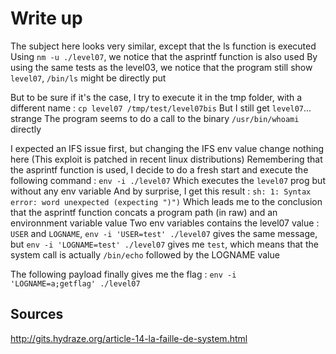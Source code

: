 # Write up

The subject here looks very similar, except that the ls function is executed
Using `nm -u ./level07`, we notice that the asprintf function is also used
By using the same tests as the level03, we notice that the program still show `level07`, `/bin/ls` might be directly put

But to be sure if it's the case, I try to execute it in the tmp folder, with a different name : `cp level07 /tmp/test/level07bis`
But I still get `level07`... strange
The program seems to do a call to the binary `/usr/bin/whoami` directly

I expected an IFS issue first, but changing the IFS env value change nothing here (This exploit is patched in recent linux distributions)
Remembering that the asprintf function is used, I decide to do a fresh start and execute the following command : `env -i ./level07`
Which executes the `level07` prog but without any env variable
And by surprise, I get this result : `sh: 1: Syntax error: word unexpected (expecting ")")`
Which leads me to the conclusion that the asprintf function concats a program path (in raw) and an environnment variable value
Two env variables contains the level07 value : `USER` and `LOGNAME`, `env -i 'USER=test' ./level07` gives the same message,
but `env -i 'LOGNAME=test' ./level07` gives me `test`, which means that the system call is actually `/bin/echo` followed by the LOGNAME value

The following payload finally gives me the flag : `env -i 'LOGNAME=a;getflag' ./level07`

## Sources

http://gits.hydraze.org/article-14-la-faille-de-system.html